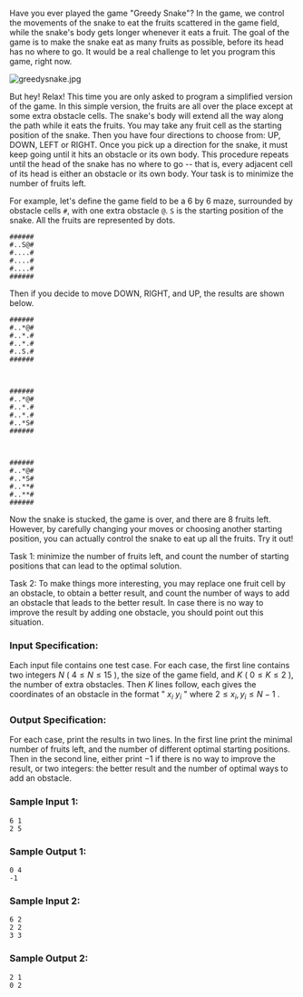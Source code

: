 <!-- Title
Greedy Snake (35)
-->
Have you ever played the game "Greedy Snake"? In the game, we control the
movements of the snake to eat the fruits scattered in the game field, while
the snake's body gets longer whenever it eats a fruit. The goal of the game is
to make the snake eat as many fruits as possible, before its head has no where
to go. It would be a real challenge to let you program this game, right now.

![greedysnake.jpg](https://images.ptausercontent.com/4cca423d-2fb5-4071-9a0a-e675297f4114.jpg)

But hey! Relax! This time you are only asked to program a simplified version
of the game. In this simple version, the fruits are all over the place except
at some extra obstacle cells. The snake's body will extend all the way along
the path while it eats the fruits. You may take any fruit cell as the starting
position of the snake. Then you have four directions to choose from: UP, DOWN,
LEFT or RIGHT. Once you pick up a direction for the snake, it must keep going
until it hits an obstacle or its own body. This procedure repeats until the
head of the snake has no where to go -- that is, every adjacent cell of its
head is either an obstacle or its own body. Your task is to minimize the
number of fruits left.

For example, let's define the game field to be a 6 by 6 maze, surrounded by
obstacle cells `#`, with one extra obstacle `@`. `S` is the starting position
of the snake. All the fruits are represented by dots.

    
    
    ######
    #..S@#
    #....#
    #....#
    #....#
    ######
    

Then if you decide to move DOWN, RIGHT, and UP, the results are shown below.

    
    
    ######
    #..*@#
    #..*.#
    #..*.#
    #..S.#
    ######
    
    
    
    ######
    #..*@#
    #..*.#
    #..*.#
    #..*S#
    ######
    
    
    
    ######
    #..*@#
    #..*S#
    #..**#
    #..**#
    ######
    

Now the snake is stucked, the game is over, and there are 8 fruits left.
However, by carefully changing your moves or choosing another starting
position, you can actually control the snake to eat up all the fruits. Try it
out!

Task 1: minimize the number of fruits left, and count the number of starting
positions that can lead to the optimal solution.

Task 2: To make things more interesting, you may replace one fruit cell by an
obstacle, to obtain a better result, and count the number of ways to add an
obstacle that leads to the better result. In case there is no way to improve
the result by adding one obstacle, you should point out this situation.

### Input Specification:

Each input file contains one test case. For each case, the first line contains
two integers $N$ ( $4 \le N \le 15$ ), the size of the game field, and $K$ (
$0 \le K \le 2$ ), the number of extra obstacles. Then $K$ lines follow, each
gives the coordinates of an obstacle in the format " $x_i$ $y_i$ " where $2
\le x_i, y_i \le N-1$ .

### Output Specification:

For each case, print the results in two lines. In the first line print the
minimal number of fruits left, and the number of different optimal starting
positions. Then in the second line, either print $-1$ if there is no way to
improve the result, or two integers: the better result and the number of
optimal ways to add an obstacle.

### Sample Input 1:

    
    
    6 1
    2 5
    

### Sample Output 1:

    
    
    0 4
    -1
    

### Sample Input 2:

    
    
    6 2
    2 2
    3 3
    

### Sample Output 2:

    
    
    2 1
    0 2
    

